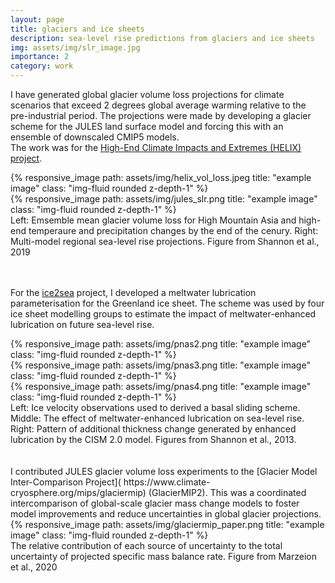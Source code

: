 ```yaml
---
layout: page
title: glaciers and ice sheets
description: sea-level rise predictions from glaciers and ice sheets       
img: assets/img/slr_image.jpg
importance: 2
category: work
---
```


I have generated global glacier volume loss projections for climate scenarios that exceed 2 degrees global average warming relative to the pre-industrial period. The projections were made by developing a glacier scheme for the JULES land surface model and forcing this with an ensemble of downscaled CMIP5 models.     
The work was for the [High-End Climate Impacts and Extremes (HELIX) project](https://helixclimate.eu/). 


<div class="row justify-content-sm-center">
    <div class="col-sm-8 mt-3 mt-md-0">
        {% responsive_image path: assets/img/helix_vol_loss.jpeg title: "example image" class: "img-fluid rounded z-depth-1" %}
    </div>
    <div class="col-sm-4 mt-3 mt-md-0">
        {% responsive_image path: assets/img/jules_slr.png title: "example image" class: "img-fluid rounded z-depth-1" %}
    </div>
</div>
<div class="caption">
    Left: Emsemble mean glacier volume loss for High Mountain Asia and high-end temperaure and precipitation changes by the end of the cenury. Right: Multi-model regional sea-level rise projections. Figure from Shannon et al., 2019    
</div>

<br />
<br />

For the [ice2sea](https://cordis.europa.eu/project/id/226375/reporting) project, I developed a meltwater lubrication parameterisation for the Greenland ice sheet. The scheme was used by four ice sheet modelling groups to estimate the impact of meltwater-enhanced lubrication on future sea-level rise.    

<div class="row">
    <div class="col-sm mt-3 mt-md-0">
        {% responsive_image path: assets/img/pnas2.png title: "example image" class: "img-fluid rounded z-depth-1" %}
    </div>
    <div class="col-sm mt-3 mt-md-0">
        {% responsive_image path: assets/img/pnas3.png title: "example image" class: "img-fluid rounded z-depth-1" %}
    </div>
    <div class="col-sm mt-3 mt-md-0">
        {% responsive_image path: assets/img/pnas4.png title: "example image" class: "img-fluid rounded z-depth-1" %}
    </div>
</div>
<div class="caption">
    Left: Ice velocity observations used to derived a basal sliding scheme. Middle: The effect of meltwater-enhanced lubrication on sea-level rise. Right: Pattern of additional thickness change generated by enhanced lubrication by the CISM 2.0 model. Figures from Shannon et al., 2013.
</div>

<br />
<br />
I contributed JULES glacier volume loss experiments to the [Glacier Model Inter-Comparison Project]( https://www.climate-cryosphere.org/mips/glaciermip) (GlacierMIP2). This was a coordinated intercomparison of global-scale glacier mass change models to foster model improvements and reduce uncertainties in global glacier projections. 

<div class="row">
    <div class="col-sm mt-3 mt-md-0">
        {% responsive_image path: assets/img/glaciermip_paper.png title: "example image" class: "img-fluid rounded z-depth-1" %}
    </div>
    
</div>
<div class="caption">
     The relative contribution of each source of uncertainty to the total uncertainty of projected specific mass balance rate.  Figure from Marzeion et al., 2020
</div>






